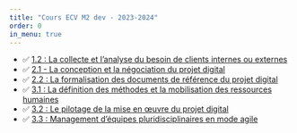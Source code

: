 ```yaml
---
title: "Cours ECV M2 dev - 2023-2024"
order: 0
in_menu: true
---
```

- ✅ [1.2 : La collecte et l’analyse du besoin de clients internes ou externes](./collecte%20et%20analyse%20besoin%20client%20(12).html)
- ✅ [2.1 - La conception et la négociation du projet digital](./la%20conception%20et%20la%20negociation%20du%20projet%20digital%20(21).html)
- ✅ [2.2 : La formalisation des documents de référence du projet digital](./la%20formalisation%20des%20documents%20de%20reference%20du%20projet%20digital%20(22).html)
- ✅ [3.1 : La définition des méthodes et la mobilisation des ressources humaines](./la%20definition%20des%20methodes%20et%20la%20mobilisation%20des%20ressources%20humaines%20(31).html)
- ✅ [3.2 : Le pilotage de la mise en œuvre du projet digital](./le%20pilotage%20de%20la%20mise%20en%20%C5%93uvre%20du%20projet%20digital%20(32).html)
- ✅ [3.3 : Management d’équipes pluridisciplinaires en mode agile](./management%20d%E2%80%99equipes%20pluridisciplinaires%20en%20mode%20agile%20-33-.html) 